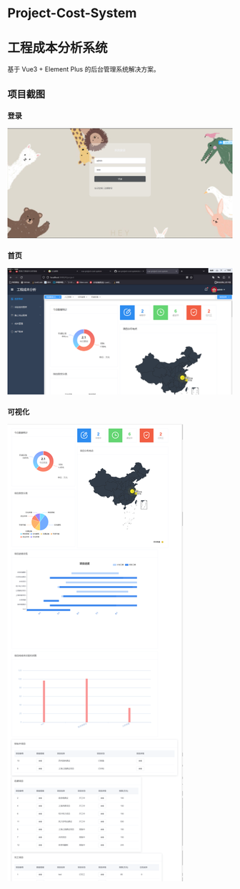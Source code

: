 # Project-Cost-System
# 工程成本分析系统

基于 Vue3 + Element Plus 的后台管理系统解决方案。
## 项目截图

### 登录

![Image text](https://github.com/lyq0916/vue-project-cost-system/blob/master/screenshots/landing.png)

### 首页

![Image text](https://github.com/lyq0916/vue-project-cost-system/blob/master/screenshots/1.png)

### 可视化

![Image text](https://github.com/lyq0916/vue-project-cost-system/blob/master/screenshots/2.png)
